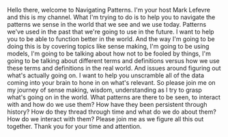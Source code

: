  Hello there, welcome to Navigating Patterns. I'm your host Mark Lefevre and this is my channel. What I'm trying to do is to help you to navigate the patterns we sense in the world that we see and we use today. Patterns we've used in the past that we're going to use in the future. I want to help you to be able to function better in the world. And the way I'm going to be doing this is by covering topics like sense making, I'm going to be using models, I'm going to be talking about how not to be fooled by things, I'm going to be talking about different terms and definitions versus how we use these terms and definitions in the real world. And issues around figuring out what's actually going on. I want to help you unscramble all of the data coming into your brain to hone in on what's relevant. So please join me on my journey of sense making, wisdom, understanding as I try to grasp what's going on in the world. What patterns are there to be seen, to interact with and how do we use them? How have they been persistent through history? How do they thread through time and what do we do about them? How do we interact with them? Please join me as we figure all this out together. Thank you for your time and attention.
